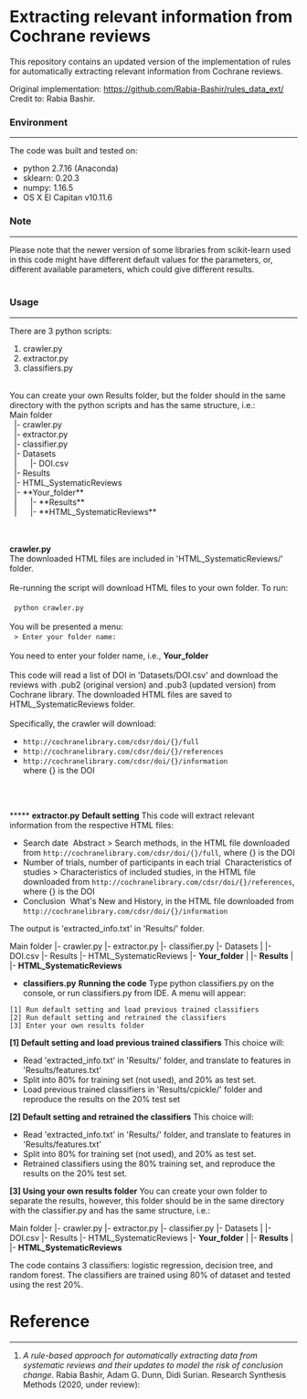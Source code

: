 # Extracting relevant information from Cochrane reviews
This repository contains an updated version of the implementation of rules for automatically extracting relevant information from Cochrane reviews. 

Original implementation: https://github.com/Rabia-Bashir/rules_data_ext/  
Credit to: Rabia Bashir.

### Environment
---
The code was built and tested on:
* python 2.7.16 (Anaconda)
* sklearn: 0.20.3
* numpy: 1.16.5
* OS X El Capitan v10.11.6

### Note
---
Please note that the newer version of some libraries from scikit-learn used in this code might have different default values for the parameters, or, different available parameters, which could give different results.<br />
<br />
### Usage
---
There are 3 python scripts:
1. crawler.py<br />
2. extractor.py<br />
3. classifiers.py<br />
<br />
You can create your own Results folder, but the folder should in the same directory with the python scripts and has the same structure, i.e.:
<br />
Main folder<br />
&nbsp;&nbsp;|- crawler.py<br />
&nbsp;&nbsp;|- extractor.py <br />
&nbsp;&nbsp;|- classifier.py <br />
&nbsp;&nbsp;|- Datasets <br />
&nbsp;&nbsp;|&nbsp;&nbsp;&nbsp;&nbsp;&nbsp;&nbsp;|- DOI.csv <br />
&nbsp;&nbsp;|- Results <br />
&nbsp;&nbsp;|- HTML_SystematicReviews <br />
&nbsp;&nbsp;|- **Your_folder** <br />
&nbsp;&nbsp;|&nbsp;&nbsp;&nbsp;&nbsp;&nbsp;&nbsp;|- **Results** <br />
&nbsp;&nbsp;|&nbsp;&nbsp;&nbsp;&nbsp;&nbsp;&nbsp;|- **HTML_SystematicReviews** <br />
<br />
<br />
  
**crawler.py**<br />
The downloaded HTML files are included in 'HTML_SystematicReviews/' folder.<br /><br />
Re-running the script will download HTML files to your own folder. To run:<br /><br />
&nbsp;&nbsp;```python crawler.py```<br /><br />
You will be presented a menu:<br />
&nbsp;&nbsp;```> Enter your folder name:```
<br /><br />
You need to enter your folder name, i.e., **Your_folder**
<br /><br />
This code will read a list of DOI in 'Datasets/DOI.csv' and download the reviews with .pub2 (original version) and .pub3 (updated version) from Cochrane library. The downloaded HTML files are saved to HTML_SystematicReviews folder.
<br /><br />
Specifically, the crawler will download:<br />
- ```http://cochranelibrary.com/cdsr/doi/{}/full```<br />
- ```http://cochranelibrary.com/cdsr/doi/{}/references```<br />
- ```http://cochranelibrary.com/cdsr/doi/{}/information```<br />
where {} is the DOI
<br />
<br />





***** **extractor.py**
**Default setting**
This code will extract relevant information from the respective HTML files:
- Search date
&nbsp;Abstract > Search methods, in the HTML file downloaded from ```http://cochranelibrary.com/cdsr/doi/{}/full```, where {} is the DOI
- Number of trials, number of participants in each trial
&nbsp;Characteristics of studies > Characteristics of included studies, in the HTML file downloaded from ```http://cochranelibrary.com/cdsr/doi/{}/references```, where {} is the DOI
- Conclusion
&nbsp;What's New and History, in the HTML file downloaded from ```http://cochranelibrary.com/cdsr/doi/{}/information```

The output is 'extracted_info.txt' in 'Results/' folder.

Main folder
  |- crawler.py
  |- extractor.py
  |- classifier.py
  |- Datasets
  |    |- DOI.csv
  |- Results
  |- HTML_SystematicReviews
  |- **Your_folder**
  |     |- **Results**
  |     |- **HTML_SystematicReviews**







* **classifiers.py**
**Running the code**
Type   python classifiers.py    on the console, or run classifiers.py from IDE. A menu will appear:
```
[1] Run default setting and load previous trained classifiers
[2] Run default setting and retrained the classifiers
[3] Enter your own results folder
```
**[1] Default setting and load previous trained classifiers**
This choice will:
- Read 'extracted_info.txt' in 'Results/' folder, and translate to features in 'Results/features.txt'
- Split into 80% for training set (not used), and 20% as test set.
- Load previous trained classifiers in 'Results/cpickle/' folder and reproduce the results on the 20% test set

**[2] Default setting and retrained the classifiers**
This choice will:
- Read 'extracted_info.txt' in 'Results/' folder, and translate to features in 'Results/features.txt'
- Split into 80% for training set (not used), and 20% as test set.
- Retrained classifiers using the 80% training set, and reproduce the results on the 20% test set.

**[3] Using your own results folder**
You can create your own folder to separate the results, however, this folder should be in the same directory with the classifier.py and has the same structure, i.e.:

Main folder
  |- crawler.py
  |- extractor.py
  |- classifier.py
  |- Datasets
  |    |- DOI.csv
  |- Results
  |- HTML_SystematicReviews
  |- **Your_folder**
  |     |- **Results**
  |     |- **HTML_SystematicReviews**


The code contains 3 classifiers: logistic regression, decision tree, and random forest. The classifiers are trained using 80% of dataset and tested using the rest 20%.







# Reference
---
1. *A rule-based approach for automatically extracting data from systematic reviews and their updates to model the risk of conclusion change*. Rabia Bashir, Adam G. Dunn, Didi Surian. Research Synthesis Methods (2020, under review):
